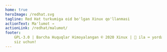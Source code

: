 ```yaml
---
home: true
heroImage: /redhat.svg
tagline: Red Hat turkumiga oid bo'lgan Xinux qo'llanmasi
actionText: Ma'lumot →
actionLink: /redhat/malumot/
footer:
    GPL-3.0 | Barcha Huquqlar Himoyalangan © 2020 Xinux | 🖤 ila ⌨️ yordamida
    siz uchun!️
---
```

